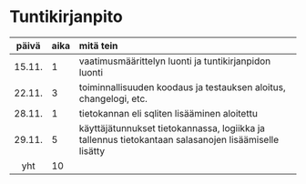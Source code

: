 # Tuntikirjanpito

| päivä | aika | mitä tein  |
| :----:|:-----| :-----|
| 15.11. | 1    | vaatimusmäärittelyn luonti ja tuntikirjanpidon luonti |
| 22.11. | 3    | toiminnallisuuden koodaus ja testauksen aloitus, changelogi, etc. |
| 28.11. | 1    | tietokannan eli sqliten lisääminen aloitettu |
| 29.11. | 5    | käyttäjätunnukset tietokannassa, logiikka ja tallennus tietokantaan salasanojen lisäämiselle lisätty |
| yht   | 10   | |